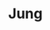 ---
title: Jung
crosslinks:
- JordanPeterson
- me_irl
- Wicca
- ByTheBookofThySelf
- iching
- Shitstatistssay
- Aging
---